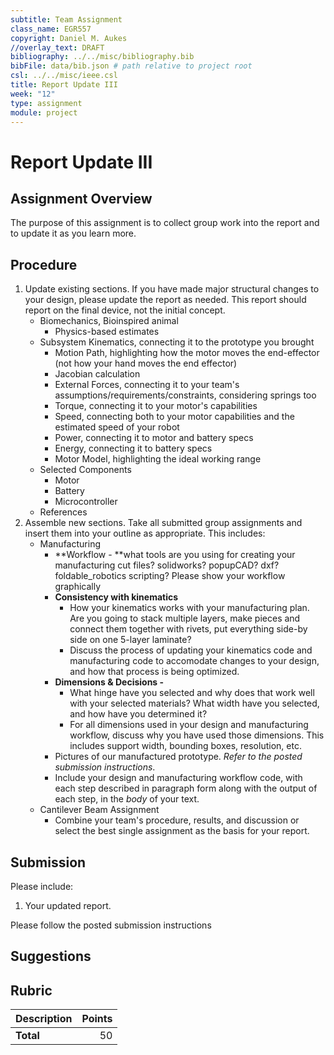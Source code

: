 ```yaml
---
subtitle: Team Assignment
class_name: EGR557
copyright: Daniel M. Aukes
//overlay_text: DRAFT
bibliography: ../../misc/bibliography.bib
bibFile: data/bib.json # path relative to project root
csl: ../../misc/ieee.csl
title: Report Update III
week: "12"
type: assignment
module: project
---
```


# Report Update III

## Assignment Overview

The purpose of this assignment is to collect group work into the report and to update it as you learn more.

## Procedure

1. Update existing sections.  If you have made major structural changes to your design, please update the report as needed.  This report should report on the final device, not the initial concept.
    * Biomechanics, Bioinspired animal
        * Physics-based estimates
    * Subsystem Kinematics, connecting it to the prototype you brought
        * Motion Path, highlighting how the motor moves the end-effector (not how your hand moves the end effector)
        * Jacobian calculation
        * External Forces, connecting it to your team's assumptions/requirements/constraints, considering springs too
        * Torque, connecting it to your motor's capabilities
        * Speed, connecting both to your motor capabilities and the estimated speed of your robot
        * Power, connecting it to motor and battery specs
        * Energy, connecting it to battery specs
        * Motor Model, highlighting the ideal working range
    * Selected Components
        * Motor
        * Battery
        * Microcontroller
    * References
1. Assemble new sections.  Take all submitted group assignments and insert them into your outline as appropriate.  This includes:
    * Manufacturing
        * **Workflow - **what tools are you using for creating your manufacturing cut files? solidworks? popupCAD? dxf? foldable_robotics scripting?  Please show your workflow graphically
        * **Consistency with kinematics**
            * How your kinematics works with your manufacturing plan.  Are you going to stack multiple layers, make pieces and connect them together with rivets, put everything side-by side on one 5-layer laminate?
            * Discuss the process of updating your kinematics code and manufacturing code to accomodate changes to your design, and how that process is being optimized.
        * **Dimensions & Decisions -**
            * What hinge have you selected and why does that work well with your selected materials?  What width have you selected, and how have you determined it?
            * For all dimensions used in your design and manufacturing workflow, discuss why you have used those dimensions.  This includes support width, bounding boxes, resolution, etc.
        * Pictures of our manufactured prototype.  _Refer to the posted submission instructions_. 
        * Include your design and manufacturing workflow code, with each step described in paragraph form along with the output of each step, in the _body_ of your text.
    * Cantilever Beam Assignment
        * Combine your team's procedure, results, and discussion or select the best single assignment as the basis for your report.

<!--
-->

<!--
### Report on the performance of your integrated device

* Discuss your progress actuating your device, collecting data, and interpreting your results.
* Answer the questions I have specifically asked your team over the last 2 weeks.

**This can go straight in your report, and this should be the focus of your presentation**

---

## Suggestions

A successful project report/presentation will do the following:

1. **Address** deficiencies from the previous presentation.
1. **Discuss** your progress using your project's report outline.  What do you need to know and need to address to be successful?
1. **Present** the most recent design iteration.  It should be a physical device, produced as a result of the last presentation.  Bring it, pass it around
1. **Report** observations you have made of the device moving, modeling and analysis results you have calculated, and/or sensor data you have obtained, depending on the most recent class topics and group assignments.  By the end you should have considered the complete design workflow.  The reporting of data should be related to the current class module and follow up from previous modules.
1. **Discuss** how these observations translate into upcoming design changes, with regard to motion & kinematics, dynamics, sensing, control, etc.  Present *new* concepts/renderings/animations, design files, etc.
1. **Answer** any questions.
-->

## Submission

Please include:

1. Your updated report.

Please follow the posted submission instructions

## Suggestions

## Rubric

| Description | Points |
|:------------|-------:|
| **Total**   |     50 |

<!--
| Report      |        |
| Figures     |        |
| References  |        |
-->